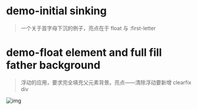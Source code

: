 # demo-initial sinking
> 一个关于首字母下沉的例子，亮点在于 float 与 :first-letter


# demo-float element and full fill father background
> 浮动的应用，要求完全填充父元素背景。亮点——清除浮动要新增 clearfix div

![img](https://helenzhanglp.github.io/images/demo/floatElementAndFullFillBackground/1.jpg)
